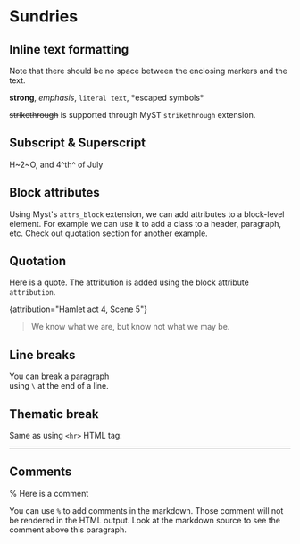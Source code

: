 # Sundries

## Inline text formatting

Note that there should be no space between the enclosing markers and the text.

**strong**, _emphasis_, `literal text`, \*escaped symbols\*

~~strikethrough~~ is supported through MyST `strikethrough` extension.

## Subscript & Superscript

H~2~O, and 4^th^ of July

## Block attributes

Using Myst's `attrs_block` extension, we can add attributes to a block-level element. For example we can use it to add a class to a header, paragraph, etc. Check out quotation section for another example.

## Quotation

Here is a quote. The attribution is added using the block attribute `attribution`.

{attribution="Hamlet act 4, Scene 5"}
> We know what we are, but know not what we may be.

## Line breaks

You can break a paragraph \
using `\` at the end of a line.

## Thematic break

Same as using `<hr>` HTML tag:
***

## Comments

% Here is a comment

You can use `%` to add comments in the markdown. Those comment will not be rendered in the HTML output. Look at the markdown source to see the comment above this paragraph.
